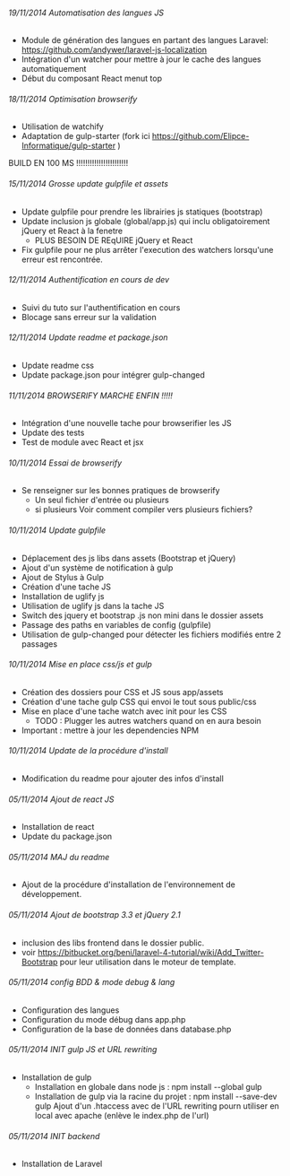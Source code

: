 ###### 19/11/2014 Automatisation des langues JS
- Module de génération des langues en partant des langues Laravel: https://github.com/andywer/laravel-js-localization
- Intégration d'un watcher pour mettre à jour le cache des langues automatiquement
- Début du composant React menut top

###### 18/11/2014 Optimisation browserify
- Utilisation de watchify
- Adaptation de gulp-starter (fork ici https://github.com/Elipce-Informatique/gulp-starter )

BUILD EN 100 MS !!!!!!!!!!!!!!!!!!!!!!!

###### 15/11/2014 Grosse update gulpfile et assets
- Update gulpfile pour prendre les librairies js statiques (bootstrap)
- Update inclusion js globale (global/app.js) qui inclu obligatoirement jQuery et React à la fenetre
    - PLUS BESOIN DE REqUIRE jQuery et React
- Fix gulpfile pour ne plus arrêter l'execution des watchers lorsqu'une erreur est rencontrée.

###### 12/11/2014 Authentification en cours de dev
- Suivi du tuto sur l'authentification en cours
- Blocage sans erreur sur la validation

###### 12/11/2014 Update readme et package.json
- Update readme css
- Update package.json pour intégrer gulp-changed

###### 11/11/2014 BROWSERIFY MARCHE ENFIN !!!!!
- Intégration d'une nouvelle tache pour browserifier les JS
- Update des tests
- Test de module avec React et jsx
    
###### 10/11/2014 Essai de browserify
- Se renseigner sur les bonnes pratiques de browserify
    - Un seul fichier d'entrée ou plusieurs
    - si plusieurs Voir comment compiler vers plusieurs fichiers?
    
###### 10/11/2014 Update gulpfile
- Déplacement des js libs dans assets (Bootstrap et jQuery)
- Ajout d'un système de notification à gulp
- Ajout de Stylus à Gulp
- Création d'une tache JS
- Installation de uglify js
- Utilisation de uglify js dans la tache JS
- Switch des jquery et bootstrap .js non mini dans le dossier assets
- Passage des paths en variables de config (gulpfile)
- Utilisation de gulp-changed pour détecter les fichiers modifiés entre 2 passages

###### 10/11/2014 Mise en place css/js et gulp
- Création des dossiers pour CSS et JS sous app/assets
- Création d'une tache gulp CSS qui envoi le tout sous public/css
- Mise en place d'une tache watch avec init pour les CSS
    - TODO : Plugger les autres watchers quand on en aura besoin
- Important : mettre à jour les dependencies NPM

###### 10/11/2014 Update de la procédure d'install
- Modification du readme pour ajouter des infos d'install

###### 05/11/2014 Ajout de react JS
- Installation de react
- Update du package.json

###### 05/11/2014 MAJ du readme
- Ajout de la procédure d'installation de l'environnement de développement.

###### 05/11/2014 Ajout de bootstrap 3.3 et jQuery 2.1
- inclusion des libs frontend dans le dossier public.
- voir https://bitbucket.org/beni/laravel-4-tutorial/wiki/Add_Twitter-Bootstrap pour leur utilisation dans le moteur de template.

###### 05/11/2014 config BDD & mode debug & lang
- Configuration des langues
- Configuration du mode débug dans app.php
- Configuration de la base de données dans database.php

###### 05/11/2014 INIT gulp JS et URL rewriting
- Installation de gulp
	- Installation en globale dans node js : npm install --global gulp
	- Installation de gulp via la racine du projet : npm install --save-dev gulp
Ajout d'un .htaccess avec de l'URL rewriting pourn utiliser en local avec apache (enlève le index.php de l'url)

###### 05/11/2014 INIT backend
- Installation de Laravel

